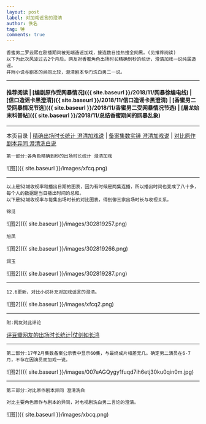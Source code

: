 ```yaml
---
layout: post
label: 对加戏谣言的澄清
author: 佚名
tag: 锤
comments: true
---
```


    香蜜男二罗云熙在剧播期间被无端造谣加戏，接连数日挂热搜全网黑。(见推荐阅读)
    以下为此次风波过去2个月后，网友对香蜜角色出场时长精确到秒的统计，澄清加戏一说纯属造谣。
    并附小说与剧本的异同比较，澄清剧本专门洗白男二一说。

---

#### 推荐阅读 | [编剧原作受网暴情况]({{ site.baseurl }}/2018/11/网暴徐编电线) | [信口造谣卡黑澄清]({{ site.baseurl }}/2018/11/信口造谣卡黑澄清) | [香蜜男二受网暴情况节选]({{ site.baseurl }}/2018/11/香蜜男二受网暴情况节选) | [屠龙始末科普帖]({{ site.baseurl }}/2018/11/总结香蜜期间的网暴乱象) 

---
本页目录 \| [精确出场时长统计 澄清加戏说](#dxjja) \| [备案集数实锤 澄清加戏说](#dxjjb) \| [对比原作剧本异同 澄清洗白说](#dxjjc) 

<a class="anchor" name="dxjja"></a>
    
    第一部分:各角色精确到秒的出场时长统计 澄清加戏
    
![图]({{ site.baseurl }}/images/xfcq.png) 

---

    以上是52城收视率和播出日期的图表，因为有时候是两集连播，所以播出时间也变成了八十多，每个人的数据是当日播出时间的总和。
    以下是52城收视率与每集出场时长的对比图表，得到御三家出场时长与收视关系。
    
    锦觅

![图2]({{ site.baseurl }}/images/302819257.png)

    旭凤

![图2]({{ site.baseurl }}/images/302819266.png)

    润玉

![图2]({{ site.baseurl }}/images/302819287.png)

---

    12.6更新，对比小说补充对加戏谣言的澄清。
    

![图2]({{ site.baseurl }}/images/xfcq2.png)

---

    附:网友对此评论

<a href="{{ site.baseurl }}/2018/11/评豆瓣网友统计出场时长">评豆瓣网友的出场时长统计|仗剑如长鸿</a>

---

<a class="anchor" name="dxjjb"></a>

    第二部分:17年2月集数备案公示表中显示60集，与最终成片相差无几。确定男二演员在6-7月，不存在因演员而加戏一说。

![图2]({{ site.baseurl }}/images/007eAGQygy1fuqd7ih6etj30ku0qin0m.jpg)

---

<a class="anchor" name="dxjjc"></a>

    第三部分:对比原作剧本异同 澄清洗白
    
    对比主要角色原作与剧本的异同，对电视剧洗白男二言论的澄清。
    
![图]({{ site.baseurl }}/images/xbcq.png) 
    
